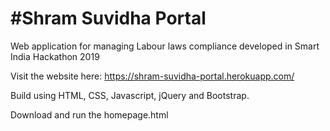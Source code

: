 # #Shram Suvidha Portal 

Web application for managing Labour laws compliance developed in Smart India Hackathon 2019

Visit the website here: https://shram-suvidha-portal.herokuapp.com/

Build using HTML, CSS, Javascript, jQuery and Bootstrap.

Download and run the homepage.html

